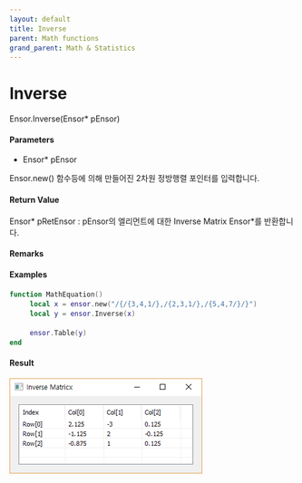 ```yaml
---
layout: default
title: Inverse
parent: Math functions
grand_parent: Math & Statistics
---
```


# Inverse

Ensor.Inverse\(Ensor\* pEnsor\)

#### Parameters

* Ensor\* pEnsor

Ensor.new\(\) 함수등에 의해 만들어진 2차원 정방행렬 포인터를 입력합니다.

#### Return Value

Ensor\* pRetEnsor : pEnsor의 엘리먼트에 대한 Inverse Matrix Ensor\*를 반환합니다.

#### Remarks

#### Examples

```lua
function MathEquation()
     local x = ensor.new("/{/{3,4,1/},/{2,3,1/},/{5,4,7/}/}")
     local y = ensor.Inverse(x)

     ensor.Table(y)
end
```

#### Result

![](./MathAPI/InverseResult.png)

